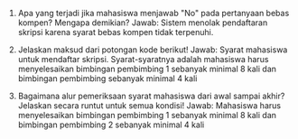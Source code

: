  1. Apa yang terjadi jika mahasiswa menjawab "No" pada pertanyaan bebas kompen? Mengapa demikian? 
 Jawab: Sistem menolak pendaftaran skripsi karena syarat bebas kompen tidak terpenuhi.

2. Jelaskan maksud dari potongan kode berikut! 
Jawab: Syarat mahasiswa untuk mendaftar skripsi. Syarat-syaratnya adalah mahasiswa harus menyelesaikan bimbingan pembimbing 1 sebanyak minimal 8 kali dan bimbingan pembimbing sebanyak minimal 4 kali

3. Bagaimana alur pemeriksaan syarat mahasiswa dari awal sampai akhir? Jelaskan secara 
runtut untuk semua kondisi!
Jawab: Mahasiswa harus menyelesaikan bimbingan pembimbing 1 sebanyak minimal 8 kali dan bimbingan pembimbing 2 sebanyak minimal 4 kali